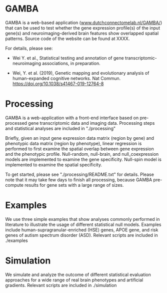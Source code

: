# GAMBA
GAMBA is a web-based application (www.dutchconnectomelab.nl/GAMBA/) that can be used to test whether the gene expression profile(s) of the input gene(s) and neuroimaging-derived brain features show overlapped spatial patterns. Source code of the website can be found at XXXX.

For details, please see:

- Wei Y. et al., Statistical testing and annotation of gene transcriptomic-neuroimaging associations, in preparation.

- Wei, Y. et al. (2019), Genetic mapping and evolutionary analysis of human-expanded cognitive networks. Nat Commun. https://doi.org/10.1038/s41467-019-12764-8

# Processing
GAMBA is a web-application with a front-end interface based on pre-processed gene transcriptomic data and imaging data. Processing steps and statistical analyses are included in "./processing"

Briefly, given an input gene expression data matrix (region by gene) and phenotypic data matrix (region by phenotype), linear regression is performed to first examine the spatial overlap between gene expression and the phenotypic profile. Null-random, null-brain, and null_coexpression models are implemented to examine the gene specificity. Null-spin model is implemented to examine the spatial specificity. 

To get started, please see "./processing/README.txt" for details. Please note that it may take few days to finish all processing, because GAMBA pre-compute results for gene sets with a large range of sizes.

# Examples
We use three simple examples that show analyses commonly performed in literature to illustrate the usage of different statistical null models. Examples include human-supragranular-enriched (HSE) genes, APOE gene, and risk genes of autism spectrum disorder (ASD). Relevant scripts are included in ./examples

# Simulation
We simulate and analyze the outcome of different statistical evaluation approaches for a wide range of real brain phenotypes and artificial gradients. Relevant scripts are included in ./simulation
